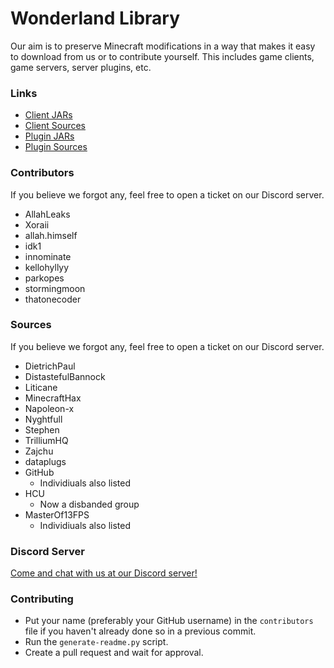 # Wonderland Library
 Our aim is to preserve Minecraft modifications in a way that makes it easy to download from us or to contribute yourself. This includes game clients, game servers, server plugins, etc.

### Links
- [Client JARs](https://github.com/WonderlandLibrary/client-jars)
- [Client Sources](https://github.com/WonderlandLibrary/client-sources)
- [Plugin JARs](https://github.com/WonderlandLibrary/plugin-jars)
- [Plugin Sources](https://github.com/WonderlandLibrary/plugin-sources)

### Contributors
If you believe we forgot any, feel free to open a ticket on our Discord server.

- AllahLeaks
- Xoraii
- allah.himself
- idk1
- innominate
- kellohyllyy
- parkopes
- stormingmoon
- thatonecoder

### Sources
If you believe we forgot any, feel free to open a ticket on our Discord server.

- DietrichPaul
- DistastefulBannock
- Liticane
- MinecraftHax
- Napoleon-x
- Nyghtfull
- Stephen
- TrilliumHQ
- Zajchu
- dataplugs
- GitHub
  - Individiuals also listed
- HCU
  - Now a disbanded group
- MasterOf13FPS
  - Individiuals also listed

### Discord Server
[Come and chat with us at our Discord server!](https://discord.gg/KBGX8FTAXa)

### Contributing
- Put your name (preferably your GitHub username) in the ``contributors`` file if you haven't already done so in a previous commit.
- Run the ``generate-readme.py`` script.
- Create a pull request and wait for approval.
